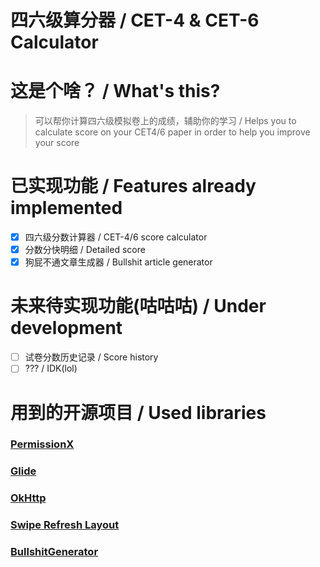 # 四六级算分器 / CET-4 & CET-6 Calculator


# 这是个啥？ / What's this?
> 可以帮你计算四六级模拟卷上的成绩，辅助你的学习 / Helps you to calculate score on your CET4/6 paper in order to help you improve your score

# 已实现功能 / Features already implemented
- [x] 四六级分数计算器 / CET-4/6 score calculator
- [x] 分数分快明细 / Detailed score
- [x] 狗屁不通文章生成器 / Bullshit article generator

# 未来待实现功能(咕咕咕) / Under development
- [ ] 试卷分数历史记录 / Score history
- [ ] ??? / IDK(lol)

# 用到的开源项目 / Used libraries
### [PermissionX](https://github.com/guolindev/PermissionX)
### [Glide](https://github.com/bumptech/glide)
### [OkHttp](https://github.com/square/okhttp)
### [Swipe Refresh Layout](https://developer.android.google.cn/reference/android/support/v4/widget/SwipeRefreshLayout.html)
### [BullshitGenerator](https://github.com/menzi11/BullshitGenerator)

